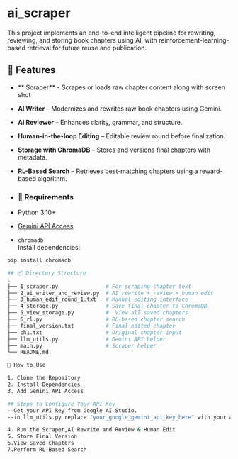 # ai_scraper

This project implements an end-to-end intelligent pipeline for rewriting, reviewing, and storing book chapters using AI, with reinforcement-learning-based retrieval for future reuse and publication.

## 🔧 Features
- ** Scraper** - Scrapes or loads raw chapter content along with screen shot
-  **AI Writer** – Modernizes and rewrites raw book chapters using Gemini.
-  **AI Reviewer** – Enhances clarity, grammar, and structure.
-  **Human-in-the-loop Editing** – Editable review round before finalization.
-  **Storage with ChromaDB** – Stores and versions final chapters with metadata.
-  **RL-Based Search** – Retrieves best-matching chapters using a reward-based algorithm.

-  ### 🔨 Requirements

- Python 3.10+
- [Gemini API Access](https://ai.google.dev/)
- `chromadb`  
Install dependencies:
```bash
pip install chromadb

## 📦 Directory Structure
.
├── 1_scraper.py               # For scraping chapter text
├── 2_ai_writer_and_review.py  # AI rewrite + review + human edit
├── 3_human_edit_round_1.txt   # Manual editing interface
├── 4_storage.py               # Save final chapter to ChromaDB
├── 5_view_storage.py          #  View all saved chapters
├── 6_rl.py                    # RL-based chapter search          
├── final_version.txt          # Final edited chapter
├── ch1.txt                    # Original chapter input
├── llm_utils.py               # Gemini API helper
├── main.py                    # Scraper helper
└── README.md

🚀 How to Use

1. Clone the Repository
2. Install Dependencies
3. Add Gemini API Access

## Steps to Configure Your API Key
--Get your API key from Google AI Studio.
--in llm_utils.py replace "your_google_gemini_api_key_here" with your actual API key

4. Run the Scraper,AI Rewrite and Review & Human Edit
5. Store Final Version
6.View Saved Chapters
7.Perform RL-Based Search
